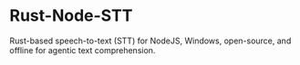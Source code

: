 # Rust-Node-STT

Rust-based speech-to-text (STT) for NodeJS, Windows, open-source, and offline for agentic text comprehension.
